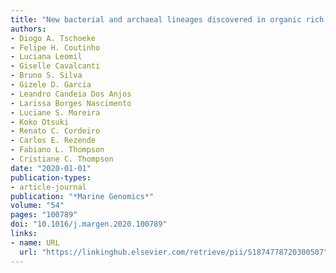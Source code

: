 ```yaml
---
title: "New bacterial and archaeal lineages discovered in organic rich sediments of a large tropical Bay"
authors:
- Diogo A. Tschoeke
- Felipe H. Coutinho
- Luciana Leomil
- Giselle Cavalcanti
- Bruno S. Silva
- Gizele D. Garcia
- Leandro Candeia Dos Anjos
- Larissa Borges Nascimento
- Luciane S. Moreira
- Koko Otsuki
- Renato C. Cordeiro
- Carlos E. Rezende
- Fabiano L. Thompson
- Cristiane C. Thompson
date: "2020-01-01"
publication-types:
- article-journal
publication: "*Marine Genomics*"
volume: "54"
pages: "100789"
doi: "10.1016/j.margen.2020.100789"
links:
- name: URL
  url: "https://linkinghub.elsevier.com/retrieve/pii/S1874778720300507"
---
```

